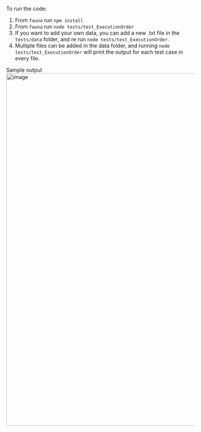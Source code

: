 To run the code:

1. From `fauna` run `npm install`
2. From `fauna` run `node tests/test_ExecutionOrder`
3. If you want to add your own data, you can add a new .txt file in the `tests/data` folder, and re run `node tests/test_ExecutionOrder`.
4. Multiple files can be added in the data folder, and running `node tests/test_ExecutionOrder` will print the output for each test case in every file.

Sample output <img width="943" alt="image" src="https://github.com/husenbhagat/fauna-coding-challenge/assets/49280980/2b1fb209-fb13-4a8a-bfd7-e8685e2fecc0">
